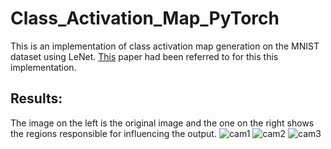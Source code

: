 # Class_Activation_Map_PyTorch
This is an implementation of class activation map generation on the MNIST dataset using LeNet. [This](http://cnnlocalization.csail.mit.edu/Zhou_Learning_Deep_Features_CVPR_2016_paper.pdf) paper had been referred to for this this implementation.

## Results:
The image on the left is the original image and the one on the right shows the regions responsible for influencing the output.
![cam1](https://user-images.githubusercontent.com/25313941/43265683-236365a0-9107-11e8-9cf6-87252a221733.png)
![cam2](https://user-images.githubusercontent.com/25313941/43265686-24f414d2-9107-11e8-8121-7e895df9b3d9.png)
![cam3](https://user-images.githubusercontent.com/25313941/43265694-265e4f2c-9107-11e8-9994-527d37848477.png)
